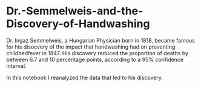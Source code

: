 # Dr.-Semmelweis-and-the-Discovery-of-Handwashing

Dr. Ingaz Semmelweis, a Hungarian Physician born in 1818, became famous for his disocvery of the impact that handwashing had on preventing childbedfever in 1847. His discovery  reduced the proportion of deaths by between 6.7 and 10 percentage points, according to a 95% confidence interval.

In this notebook I reanalyzed the data that led to his discovery.
